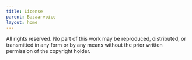 ```yaml
---
title: License
parent: Bazaarvoice
layout: home
---
```


All rights reserved. No part of this work may be reproduced, distributed, or transmitted in any form or by any means without the prior written permission of the copyright holder.